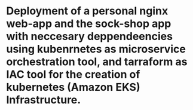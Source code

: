 # Deployment of a personal nginx web-app and the sock-shop app with neccesary deppendeencies using kubenrnetes as microservice orchestration tool, and tarraform as IAC tool for the creation of kubernetes (Amazon EKS) Infrastructure.
